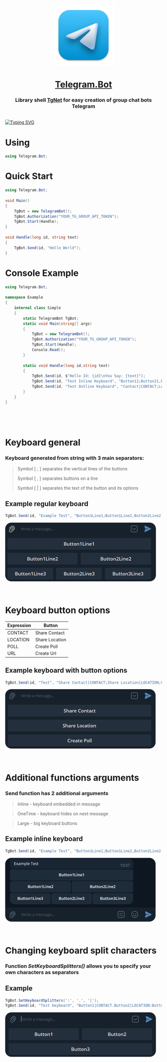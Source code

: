 <a href="https://github.com/yakcom/Telegram.Bot/releases/">
<p align="center"><img  width="200" src="https://github.com/yakcom/Telegram.Bot/blob/master/.github/Tg.png"/></p></a>
<a href="https://github.com/yakcom/Telegram.Bot/releases/"><h1 align="center">Telegram.Bot</h1></a>
<h3 align="center">Library shell <a href="https://github.com/TelegramBots/Telegram.Bot" target="_blank">TgNet</a> for easy creation of group chat bots Telegram</h3><br>
<a href="https://www.nuget.org/packages/Telegrame.Bot"><img src="https://readme-typing-svg.herokuapp.com?font=Fira+Code&size=25&pause=100000&duration=3000&color=2EB3EC&center=true&vCenter=true&width=1000&lines=Download+NuGet+Release" alt="Typing SVG" /></a>

# Using
```c#
using Telegram.Bot;
```
# Quick Start
```c#
using Telegram.Bot;

void Main()
{
    TgBot = new TelegramBot();
    TgBot.Authorization("YOUR_TG_GROUP_API_TOKEN");
    TgBot.Start(Handle);
}

void Handle(long id, string text)
{
    TgBot.Send(id, "Hello World");
}
```
# Console Example
```C#
using Telegram.Bot;

namespace Example
{
    internal class Simple
    {
        static TelegramBot TgBot;
        static void Main(string[] args)
        {
            TgBot = new TelegramBot();
            TgBot.Authorization("YOUR_TG_GROUP_API_TOKEN");
            TgBot.Start(Handle);
            Console.Read();
        }

        static void Handle(long id,string text)
        {
            TgBot.Send(id, $"Hello Id: {id}\nYou Say: {text}");
            TgBot.Send(id, "Test Inline Keyboard", "Button11;Button21,Button22;Button31,Button32,Button33", true);
            TgBot.Send(id, "Test Outline Keyboard", "Contact|CONTACT;Location|LOCATION;Poll|POLL");
        }
    }
}
```
<br><br><br>

# Keyboard general
### Keyboard generated from string with 3 main separators:
> Symbol [ ; ] separates the vertical lines of the buttons
> 
> Symbol [ , ] separates buttons on a line
> 
> Symbol [ | ] separates the text of the button and its options
> 
## Example regular keyboard
```c#
TgBot.Send(id, "Example Test", "Button1Line1;Button1Line2,Button2Line2;Button1Line3,Button2Line3,Button3Line3");
```
<img src="https://github.com/yakcom/Telegram.Bot/blob/master/.github/Buttons.png"/><br><br><br>

# Keyboard button options

| Expression |     Button     |
| ---------- | -------------- |
|  CONTACT   | Share Contact  |
|  LOCATION  | Share Location |
|  POLL      | Create Poll    |
|  URL       | Create Url     |

## Example keyboard with button options
```c#
TgBot.Send(id, "Test", "Share Contact|CONTACT;Share Location|LOCATION;Create Poll|POLL");
```
<img src="https://github.com/yakcom/Telegram.Bot/blob/master/.github/Buttons2.png"/><br><br><br>

# Additional functions arguments
### Send function has 2 additional arguments
> Inline - keyboard embedded in message

> OneTime - keyboard hides on next message

> Large - big keyboard buttons

## Example inline keyboard
```c#
TgBot.Send(id, "Example Test", "Button1Line1;Button1Line2,Button2Line2;Button1Line3,Button2Line3,Button3Line3",true);
```
<img src="https://github.com/yakcom/Telegram.Bot/blob/master/.github/ButtonsInline.png"/><br><br><br>

# Changing keyboard split characters
### Function ***SetKeyboardSplitters()*** allows you to specify your own characters as separators
## Example
```c#
TgBot.SetKeyboardSplitters(':', '.', '|');
TgBot.Send(id, "Test keyboard", "Button1|CONTACT.Button2|LOCATION:Button3|POLL");
```
<img src="https://github.com/yakcom/Telegram.Bot/blob/master/.github/Buttons3.png"/>
